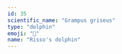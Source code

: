 ```yaml
---
id: 35
scientific_name: "Grampus griseus"
type: "dolphin"
emoji: "🐬"
name: "Risso's dolphin"
---
```

